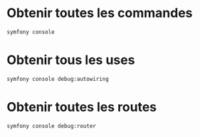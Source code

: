# Obtenir toutes les commandes

    symfony console

# Obtenir tous les uses

    symfony console debug:autowiring

# Obtenir toutes les routes

    symfony console debug:router
